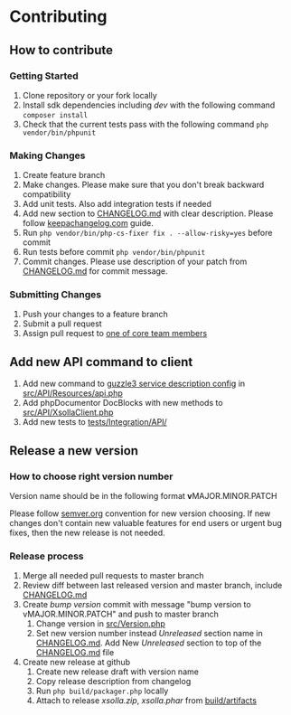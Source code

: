 # Contributing

## How to contribute

### Getting Started

1. Clone repository or your fork locally
1. Install sdk dependencies including _dev_ with the following command `composer install`
1. Check that the current tests pass with the following command `php vendor/bin/phpunit`

### Making Changes

1. Create feature branch
1. Make changes. Please make sure that you don't break backward compatibility
1. Add unit tests. Also add integration tests if needed
1. Add new section to [CHANGELOG.md](CHANGELOG.md) with clear description. Please follow [keepachangelog.com](http://keepachangelog.com/) guide.
1. Run `php vendor/bin/php-cs-fixer fix . --allow-risky=yes` before commit
1. Run tests before commit `php vendor/bin/phpunit`
1. Commit changes. Please use description of your patch from [CHANGELOG.md](CHANGELOG.md) for commit message.

### Submitting Changes

1. Push your changes to a feature branch
1. Submit a pull request
1. Assign pull request to [one of core team members](https://github.com/orgs/xsolla/people)

## Add new API command to client

1. Add new command to [guzzle3 service description config](http://guzzle3.readthedocs.org/webservice-client/guzzle-service-descriptions.html) in [src/API/Resources/api.php](src/API/Resources/api.php)
1. Add phpDocumentor DocBlocks with new methods to [src/API/XsollaClient.php](src/API/XsollaClient.php)
1. Add new tests to [tests/Integration/API/](tests/Integration/API/)

## Release a new version

### How to choose right version number

Version name should be in the following format **v**MAJOR.MINOR.PATCH

Please follow [semver.org](http://semver.org/) convention for new version choosing. 
If new changes don't contain new valuable features for end users or urgent bug fixes, then the new release is not needed.

### Release process

1. Merge all needed pull requests to master branch
1. Review diff between last released version and master branch, include [CHANGELOG.md](CHANGELOG.md)
1. Create _bump version_ commit with message "bump version to vMAJOR.MINOR.PATCH" and push to master branch
    1. Change version in [src/Version.php](src/Version.php)
    1. Set new version number instead _Unreleased_ section name in [CHANGELOG.md](CHANGELOG.md). Add New _Unreleased_ section to top of the [CHANGELOG.md](CHANGELOG.md) file
1. Create new release at github
    1. Create new release draft with version name
    1. Copy release description from changelog
    1. Run `php build/packager.php` locally
    1. Attach to release _xsolla.zip_, _xsolla.phar_ from [build/artifacts](build/artifacts)

